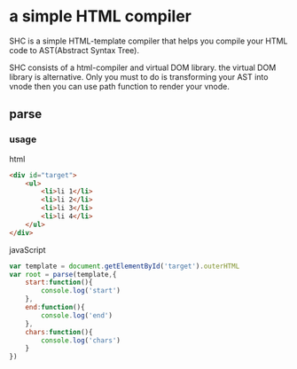 # a simple HTML compiler
SHC is a simple HTML-template compiler that helps you compile your HTML code to AST(Abstract Syntax Tree).

SHC consists of a html-compiler and virtual DOM library. the virtual DOM library is alternative. Only you must to do is transforming your AST into vnode then you can use path function
to render your vnode.

## parse
### usage
html 
``` html
<div id="target">
    <ul>
        <li>li 1</li>
        <li>li 2</li>
        <li>li 3</li>
        <li>li 4</li>
    </ul>
</div>
```

javaScript
``` javaScript
var template = document.getElementById('target').outerHTML
var root = parse(template,{
    start:function(){
        console.log('start')
    },
    end:function(){
        console.log('end')
    },
    chars:function(){
        console.log('chars')
    }
})
```


